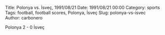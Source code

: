 Title: Polonya vs. İsveç, 1991/08/21
Date: 1991/08/21 00:00
Category: sports
Tags: football, football scores, Polonya, İsveç
Slug: polonya-vs-isvec
Author: carbonero


Polonya 2 - 0 İsveç
